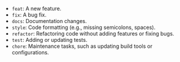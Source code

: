 - `feat`: A new feature.
- `fix`: A bug fix.
- `docs`: Documentation changes.
- `style`: Code formatting (e.g., missing semicolons, spaces).
- `refactor`: Refactoring code without adding features or fixing bugs.
- `test`: Adding or updating tests.
- `chore`: Maintenance tasks, such as updating build tools or configurations.